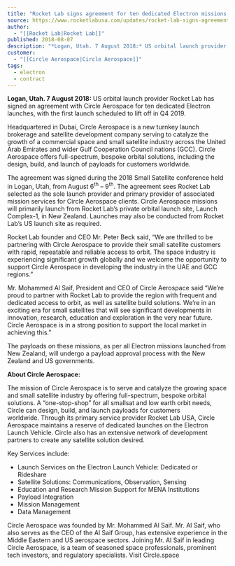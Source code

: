 ```yaml
---
title: "Rocket Lab signs agreement for ten dedicated Electron missions with Circle Aerospace "
source: https://www.rocketlabusa.com/updates/rocket-lab-signs-agreement-for-ten-dedicated-electron-missions-with-circle-aerospace/
author:
  - "[[Rocket Lab|Rocket Lab]]"
published: 2018-08-07
description: "*Logan, Utah. 7 August 2018:* US orbital launch provider Rocket Lab has signed an agreement with Circle Aerospace for ten dedicated Electron launches, with the first launch scheduled to lift off in Q4 2019."
customer:
  - "[[Circle Aerospace|Circle Aerospace]]"
tags:
  - electron
  - contract
---
```

**Logan, Utah. 7 August 2018:** US orbital launch provider Rocket Lab has signed an agreement with Circle Aerospace for ten dedicated Electron launches, with the first launch scheduled to lift off in Q4 2019. 

Headquartered in Dubai, Circle Aerospace is a new turnkey launch brokerage and satellite development company serving to catalyze the growth of a commercial space and small satellite industry across the United Arab Emirates and wider Gulf Cooperation Council nations (GCC). Circle Aerospace offers full-spectrum, bespoke orbital solutions, including the design, build, and launch of payloads for customers worldwide.

The agreement was signed during the 2018 Small Satellite conference held in Logan, Utah, from August 6<sup>th</sup> – 9<sup>th</sup>. The agreement sees Rocket Lab selected as the sole launch provider and primary provider of associated mission services for Circle Aerospace clients. Circle Aerospace missions will primarily launch from Rocket Lab’s private orbital launch site, Launch Complex-1, in New Zealand. Launches may also be conducted from Rocket Lab’s US launch site as required. 

Rocket Lab founder and CEO Mr. Peter Beck said, “We are thrilled to be partnering with Circle Aerospace to provide their small satellite customers with rapid, repeatable and reliable access to orbit. The space industry is experiencing significant growth globally and we welcome the opportunity to support Circle Aerospace in developing the industry in the UAE and GCC regions.”

Mr. Mohammed Al Saif, President and CEO of Circle Aerospace said “We’re proud to partner with Rocket Lab to provide the region with frequent and dedicated access to orbit, as well as satellite build solutions. We’re in an exciting era for small satellites that will see significant developments in innovation, research, education and exploration in the very near future. Circle Aerospace is in a strong position to support the local market in achieving this.” 

The payloads on these missions, as per all Electron missions launched from New Zealand, will undergo a payload approval process with the New Zealand and US governments.

**About Circle Aerospace:**

The mission of Circle Aerospace is to serve and catalyze the growing space and small satellite industry by offering full-spectrum, bespoke orbital solutions. A “one-stop-shop” for all smallsat and low earth orbit needs, Circle can design, build, and launch payloads for customers worldwide. Through its primary service provider Rocket Lab USA, Circle Aerospace maintains a reserve of dedicated launches on the Electron Launch Vehicle. Circle also has an extensive network of development partners to create any satellite solution desired.

Key Services include:

- Launch Services on the Electron Launch Vehicle: Dedicated or Rideshare
- Satellite Solutions: Communications, Observation, Sensing
- Education and Research Mission Support for MENA Institutions
- Payload Integration
- Mission Management
- Data Management

Circle Aerospace was founded by Mr. Mohammed Al Saif. Mr. Al Saif, who also serves as the CEO of the Al Saif Group, has extensive experience in the Middle Eastern and US aerospace sectors. Joining Mr. Al Saif in leading Circle Aerospace, is a team of seasoned space professionals, prominent tech investors, and regulatory specialists. Visit Circle.space
